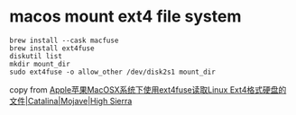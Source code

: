 # macos mount ext4 file system

``` shell
brew install --cask macfuse
brew install ext4fuse
diskutil list
mkdir mount_dir
sudo ext4fuse -o allow_other /dev/disk2s1 mount_dir
```

copy from [Apple苹果MacOSX系统下使用ext4fuse读取Linux Ext4格式硬盘的文件|Catalina|Mojave|High Sierra](https://www.liujason.com/article/788.html)
